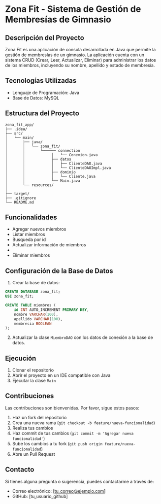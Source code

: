 # Zona Fit - Sistema de Gestión de Membresías de Gimnasio

## Descripción del Proyecto
Zona Fit es una aplicación de consola desarrollada en Java que permite la gestión de membresías de un gimnasio. La aplicación cuenta con un sistema CRUD (Crear, Leer, Actualizar, Eliminar) para administrar los datos de los miembros, incluyendo su nombre, apellido y estado de membresía.

## Tecnologías Utilizadas
- Lenguaje de Programación: Java
- Base de Datos: MySQL

## Estructura del Proyecto
```
zona_fit_app/
├── .idea/
├── src/
│   └── main/
│       ├── java/
│       │   └── zona_fit/
│       │       └────── connection
│       │            │   └── Conexion.java
│       │            ├── datos
│       │            │   ├── ClienteDAO.java
│       │            │   └── ClienteDAOImpl.java
│       │            ├── dominio
│       │            │   └── Cliente.java
│       │            └── Main.java
│       └── resources/
│           
├── target/
├── .gitignore
└── README.md
```

## Funcionalidades
- Agregar nuevos miembros
- Listar miembros
- Busqueda por id
- Actualizar información de miembros
- 
- Eliminar miembros

## Configuración de la Base de Datos
1. Crear la base de datos:
```sql
CREATE DATABASE zona_fit;
USE zona_fit;

CREATE TABLE miembros (
    id INT AUTO_INCREMENT PRIMARY KEY,
    nombre VARCHAR(100),
    apellido VARCHAR(100),
    membresia BOOLEAN
);
```

2. Actualizar la clase `MiembroDAO` con los datos de conexión a la base de datos.

## Ejecución
1. Clonar el repositorio
2. Abrir el proyecto en un IDE compatible con Java
3. Ejecutar la clase `Main`

## Contribuciones
Las contribuciones son bienvenidas. Por favor, sigue estos pasos:
1. Haz un fork del repositorio
2. Crea una nueva rama (`git checkout -b feature/nueva-funcionalidad`)
3. Realiza tus cambios
4. Haz commit de tus cambios (`git commit -m 'Agregar nueva funcionalidad'`)
5. Sube los cambios a tu fork (`git push origin feature/nueva-funcionalidad`)
6. Abre un Pull Request

## Contacto
Si tienes alguna pregunta o sugerencia, puedes contactarme a través de:
- Correo electrónico: [tu_correo@ejemplo.com]
- GitHub: [tu_usuario_github]